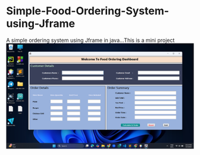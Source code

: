 # Simple-Food-Ordering-System-using-Jframe
A simple ordering system using Jframe in java...This is a mini project
![Alt text](food-order-page.png)
